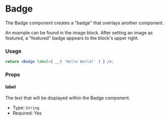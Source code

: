 # Badge

The Badge component creates a "badge" that overlays another component. 

An example can be found in the image block. After setting an image as featured, a "featured" badge appears to the block's upper right.

### Usage

```jsx
return <Badge label={ __( 'Hello World!' ) } />;
```

### Props

#### label

The text that will be displayed within the Badge component.

-   Type: `String`
-   Required: Yes
